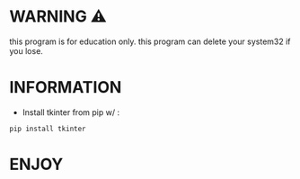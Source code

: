 # WARNING ⚠️

this program is for education only.
this program can delete your system32 if you lose.

# INFORMATION 

- Install tkinter from pip w/ :

```pip install tkinter```

# ENJOY